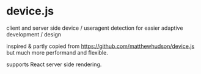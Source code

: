 device.js
=========

client and server side device / useragent detection for easier adaptive development / design

inspired & partly copied from https://github.com/matthewhudson/device.js but much more performand and flexible. 

supports React server side rendering.





